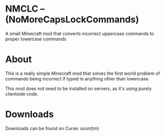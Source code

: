# NMCLC – (NoMoreCapsLockCommands)
A small Minecraft mod that converts incorrect uppercase commands to proper lowercase commands

# About
This is a really simple Minecraft mod that solves the first world problem of commands being incorrect if typed in anything other than
lowercase.

This mod does not need to be installed on servers, as it's using purely clientside code.

# Downloads
Downloads can be found on Curse: soon(tm)
